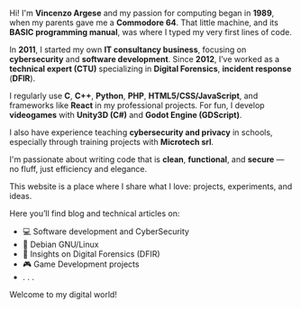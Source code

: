 
Hi! I'm **Vincenzo Argese** and my passion for computing began in **1989**, when my parents gave me a **Commodore 64**. That little machine, and its **BASIC programming manual**, was where I typed my very first lines of code.

In **2011**, I started my own **IT consultancy business**, focusing on **cybersecurity** and **software development**. Since **2012**, I’ve worked as a **technical expert (CTU)** specializing in **Digital Forensics**, **incident response** (**DFIR**).

I regularly use **C**, **C++**, **Python**, **PHP**, **HTML5/CSS/JavaScript**, and frameworks like **React** in my professional projects. For fun, I develop **videogames** with **Unity3D (C#)** and **Godot Engine (GDScript)**.

I also have experience teaching **cybersecurity and privacy** in schools, especially through training projects with **Microtech srl**.

I'm passionate about writing code that is **clean**, **functional**, and **secure** — no fluff, just efficiency and elegance.

This website is a place where I share what I love: projects, experiments, and ideas.

Here you’ll find blog and technical articles on:

- 💻 Software development and CyberSecurity
- 🐧 Debian GNU/Linux
- 🔐 Insights on Digital Forensics (DFIR)
- 🎮 Game Development projects
- . . .

Welcome to my digital world!
